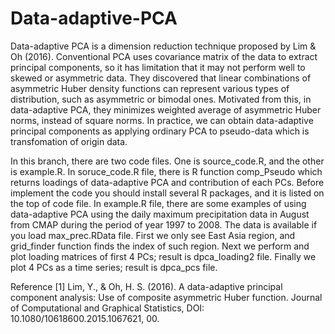 # Data-adaptive-PCA
Data-adaptive PCA is a dimension reduction technique proposed by Lim & Oh (2016). Conventional PCA uses covariance matrix of the data to extract principal components, so it has limitation that it may not perform well to skewed or asymmetric data. They discovered that linear combinations of asymmetric Huber density functions can represent various types of distribution, such as asymmetric or bimodal ones. Motivated from this, in data-adaptive PCA, they minimizes weighted average of asymmetric Huber norms, instead of square norms. In practice, we can obtain data-adaptive principal components as applying ordinary PCA to pseudo-data which is transfomation of origin data. 

In this branch, there are two code files. One is source_code.R, and the other is example.R. In soruce_code.R file, there is R function comp_Pseudo which returns loadings of data-adaptive PCA and contribution of each PCs. Before implement the code you should install several R packages, and it is listed on the top of code file.  In example.R file, there are some examples of using data-adaptive PCA using the daily maximum precipitation data in August from CMAP during the period of year 1997 to 2008. The data is available if you load max_prec.RData file. First we only see East Asia region, and grid_finder function finds the index of such region. Next we perform and plot loading matrices of first 4 PCs; result is dpca_loading2 file. Finally we plot 4 PCs as a time series; result is dpca_pcs file.




Reference
[1] Lim, Y., & Oh, H. S. (2016). A data-adaptive principal component analysis: Use of composite asymmetric Huber function. Journal of Computational and Graphical Statistics, DOI: 10.1080/10618600.2015.1067621, 00.
